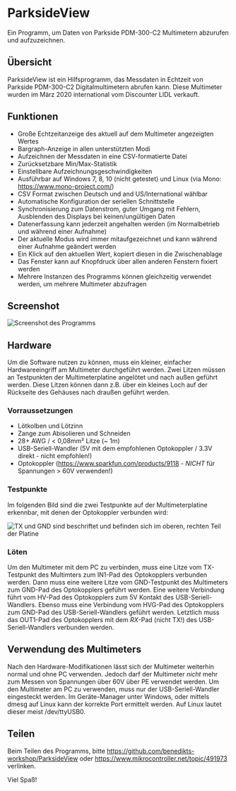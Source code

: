 # ParksideView
Ein Programm, um Daten von Parkside PDM-300-C2 Multimetern abzurufen und aufzuzeichnen.

## Übersicht
ParksideView ist ein Hilfsprogramm, das Messdaten in Echtzeit von Parkside PDM-300-C2 Digitalmultimetern abrufen kann.
Diese Multimeter wurden im März 2020 international vom Discounter LIDL verkauft.

## Funktionen
* Große Echtzeitanzeige des aktuell auf dem Multimeter angezeigten Wertes
* Bargraph-Anzeige in allen unterstützten Modi
* Aufzeichnen der Messdaten in eine CSV-formatierte Datei
* Zurücksetzbare Min/Max-Statistik
* Einstellbare Aufzeichnungsgeschwindigkeiten
* Ausführbar auf Windows 7, 8, 10 (nicht getestet) und Linux (via Mono: https://www.mono-project.com/)
* CSV Format zwischen Deutsch und and US/International wählbar
* Automatische Konfiguration der seriellen Schnittstelle
* Synchronisierung zum Datenstrom, guter Umgang mit Fehlern, Ausblenden des Displays bei keinen/ungültigen Daten
* Datenerfassung kann jederzeit angehalten werden (im Normalbetrieb und während einer Aufnahme)
* Der aktuelle Modus wird immer mitaufgezeichnet und kann während einer Aufnahme geändert werden
* Ein Klick auf den aktuellen Wert, kopiert diesen in die Zwischenablage
* Das Fenster kann auf Knopfdruck über allen anderen Fenstern fixiert werden
* Mehrere Instanzen des Programms können gleichzeitig verwendet werden, um mehrere Multimeter abzufragen

## Screenshot
![Screenshot des Programms](https://www.mikrocontroller.net/wikifiles/7/7e/ParksideView_v15_DE.PNG)

## Hardware
Um die Software nutzen zu können, muss ein kleiner, einfacher Hardwareeingriff am Multimeter durchgeführt werden.
Zwei Litzen müssen an Testpunkten der Multimeterplatine angelötet und nach außen geführt werden.
Diese Litzen können dann z.B. über ein kleines Loch auf der Rückseite des Gehäuses nach draußen geführt werden.

### Vorraussetzungen
* Lötkolben und Lötzinn
* Zange zum Abisolieren und Schneiden
* 28+ AWG / < 0,08mm² Litze (~ 1m)
* USB-Seriell-Wandler (5V mit dem empfohlenen Optokoppler / 3.3V direkt - nicht empfohlen!)
* Optokoppler (https://www.sparkfun.com/products/9118 - *NICHT* für Spannungen > 60V verwenden!)

### Testpunkte
Im folgenden Bild sind die zwei Testpunkte auf der Multimeterplatine erkennbar, mit denen der Optokoppler verbunden wird:

![TX und GND sind beschriftet und befinden sich im oberen, rechten Teil der Platine](https://www.mikrocontroller.net/attachment/450706/Verbindungen.jpg)

### Löten
Um den Multimeter mit dem PC zu verbinden, muss eine Litze vom TX-Testpunkt des Multimters zum IN1-Pad des Optokopplers verbunden werden.
Dann muss eine weitere Litze vom GND-Testpunkt des Multimeters zum GND-Pad des Optokopplers geführt werden.
Eine weitere Verbindung führt vom HV-Pad des Optokopplers zum 5V Kontakt des USB-Seriell-Wandlers.
Ebenso muss eine Verbindung vom HVG-Pad des Optokopplers zum GND-Pad des USB-Seriell-Wandlers geführt werden.
Letztlich muss das OUT1-Pad des Optokopplers mit dem *RX*-Pad (nicht TX!) des USB-Seriell-Wandlers verbunden werden.

## Verwendung des Multimeters
Nach den Hardware-Modifikationen lässt sich der Multimeter weiterhin normal und ohne PC verwenden.
Jedoch darf der Multimeter *nicht* mehr zum Messen von Spannungen über 60V über PE verwendet werden.
Um den Multimeter am PC zu verwenden, muss nur der USB-Seriell-Wandler eingesteckt werden.
Im Geräte-Manager unter Windows, oder mittels dmesg auf Linux kann der korrekte Port ermittelt werden.
Auf Linux lautet dieser meist /dev/ttyUSB0.

## Teilen
Beim Teilen des Programms, bitte https://github.com/benedikts-workshop/ParksideView oder https://www.mikrocontroller.net/topic/491973 verlinken.

Viel Spaß!

